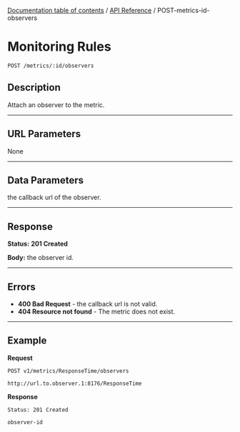 [Documentation table of contents](../../TOC.md) / [API Reference](../../api.md) / POST-metrics-id-observers

# Monitoring Rules

	POST /metrics/:id/observers

## Description
Attach an observer to the metric.

***

## URL Parameters

None

***

## Data Parameters

the callback url of the observer.

***

## Response

**Status:** **201 Created**

**Body:** the observer id.

***

## Errors

* **400 Bad Request** - the callback url is not valid.
* **404 Resource not found** - The metric does not exist.

***

## Example
**Request**

	POST v1/metrics/ResponseTime/observers
	
```
http://url.to.observer.1:8176/ResponseTime
```

**Response**

	Status: 201 Created

```
observer-id
```